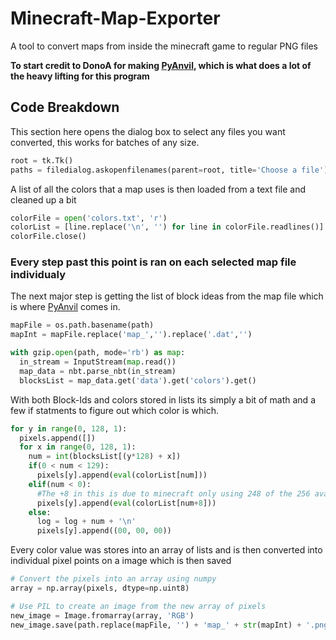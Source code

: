 # Minecraft-Map-Exporter
A tool to convert maps from inside the minecraft game to regular PNG files

**To start credit to DonoA for making [PyAnvil](https://github.com/DonoA/PyAnvilEditor), which is what does a lot of the heavy lifting for this program**

## Code Breakdown

This section here opens the dialog box to select any files you want converted, this works for batches of any size.
```python
root = tk.Tk()
paths = filedialog.askopenfilenames(parent=root, title='Choose a file')
```
A list of all the colors that a map uses is then loaded from a text file and cleaned up a bit
```python
colorFile = open('colors.txt', 'r')
colorList = [line.replace('\n', '') for line in colorFile.readlines()]
colorFile.close()
```
### Every step past this point is ran on each selected map file individualy
The next major step is getting the list of block ideas from the map file which is where [PyAnvil](https://github.com/DonoA/PyAnvilEditor) comes in.
```python
mapFile = os.path.basename(path)
mapInt = mapFile.replace('map_','').replace('.dat','')

with gzip.open(path, mode='rb') as map:
  in_stream = InputStream(map.read())
  map_data = nbt.parse_nbt(in_stream)
  blocksList = map_data.get('data').get('colors').get()
```
With both Block-Ids and colors stored in lists its simply a bit of math and a few if statments to figure out which color is which.
```python
for y in range(0, 128, 1):
  pixels.append([])
  for x in range(0, 128, 1):
    num = int(blocksList[(y*128) + x])
    if(0 < num < 129):
      pixels[y].append(eval(colorList[num]))
    elif(num < 0):
      #The +8 in this is due to minecraft only using 248 of the 256 avalible colors
      pixels[y].append(eval(colorList[num+8]))
    else:
      log = log + num + '\n'
      pixels[y].append((00, 00, 00))
```
Every color value was stores into an array of lists and is then converted into individual pixel points on a image which is then saved
```python
# Convert the pixels into an array using numpy
array = np.array(pixels, dtype=np.uint8)

# Use PIL to create an image from the new array of pixels
new_image = Image.fromarray(array, 'RGB')
new_image.save(path.replace(mapFile, '') + 'map_' + str(mapInt) + '.png')
```

